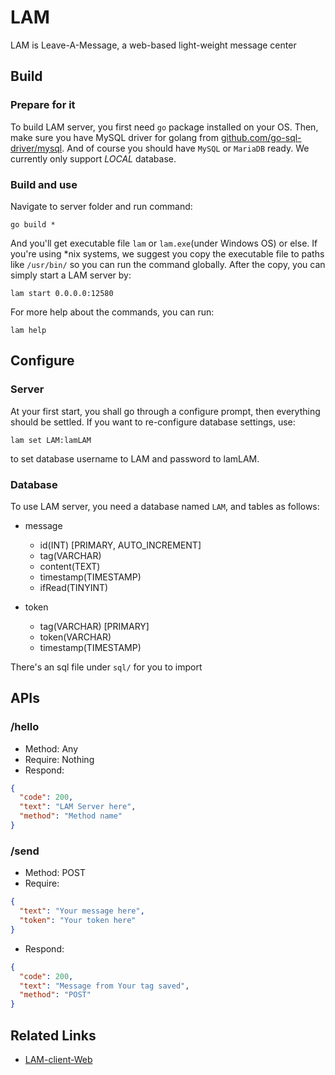 # LAM
LAM is Leave-A-Message, a web-based light-weight message center

## Build
### Prepare for it
To build LAM server, you first need ```go``` package installed on your OS. Then, make sure you have MySQL driver for golang from [github.com/go-sql-driver/mysql](https://github.com/go-sql-driver/mysql). And of course you should have ```MySQL``` or ```MariaDB``` ready. We currently only support *LOCAL* database.

### Build and use
Navigate to server folder and run command:
```
go build *
```
And you'll get executable file ```lam``` or ```lam.exe```(under Windows OS) or else. If you're using *nix systems, we suggest you copy the executable file to paths like ```/usr/bin/``` so you can run the command globally. After the copy, you can simply start a LAM server by:
```
lam start 0.0.0.0:12580
```
For more help about the commands, you can run:
```
lam help
```

## Configure
### Server
At your first start, you shall go through a configure prompt, then everything should be settled. If you want to re-configure database settings, use:
```
lam set LAM:lamLAM
```
to set database username to LAM and password to lamLAM.

### Database
To use LAM server, you need a database named ```LAM```, and tables as follows:
- message
  - id(INT) [PRIMARY, AUTO_INCREMENT]
  - tag(VARCHAR)
  - content(TEXT)
  - timestamp(TIMESTAMP)
  - ifRead(TINYINT)

- token
  - tag(VARCHAR) [PRIMARY]
  - token(VARCHAR)
  - timestamp(TIMESTAMP)

There's an sql file under ```sql/``` for you to import

## APIs
### /hello
- Method: Any
- Require: Nothing
- Respond:
```json
{
  "code": 200,
  "text": "LAM Server here",
  "method": "Method name"
}
```

### /send
- Method: POST
- Require:
```json
{
  "text": "Your message here",
  "token": "Your token here"
}
```
- Respond:
```json
{
  "code": 200,
  "text": "Message from Your tag saved",
  "method": "POST"
}
```

## Related Links
- [LAM-client-Web](https://github.com/JerryLiao26/LAM-client-Web)
